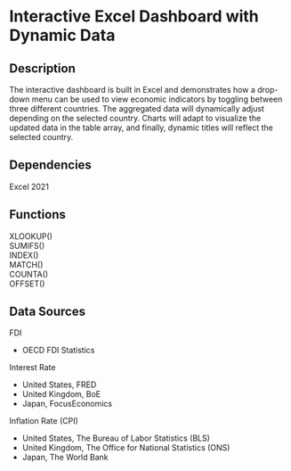 # Interactive Excel Dashboard with Dynamic Data

## Description
The interactive dashboard is built in Excel and demonstrates how a drop-down menu can be used to view economic indicators by toggling between three different countries. The aggregated data will dynamically adjust depending on the selected country. Charts will adapt to visualize the updated data in the table array, and finally, dynamic titles will reflect the selected country.

## Dependencies
Excel 2021

## Functions
XLOOKUP()  
SUMIFS()  
INDEX()  
MATCH()  
COUNTA()  
OFFSET()  

## Data Sources
FDI
  * OECD FDI Statistics

Interest Rate
  * United States, FRED
  * United Kingdom, BoE
  * Japan, FocusEconomics

Inflation Rate (CPI)
  * United States, The Bureau of Labor Statistics (BLS)
  * United Kingdom, The Office for National Statistics (ONS)
  * Japan, The World Bank
